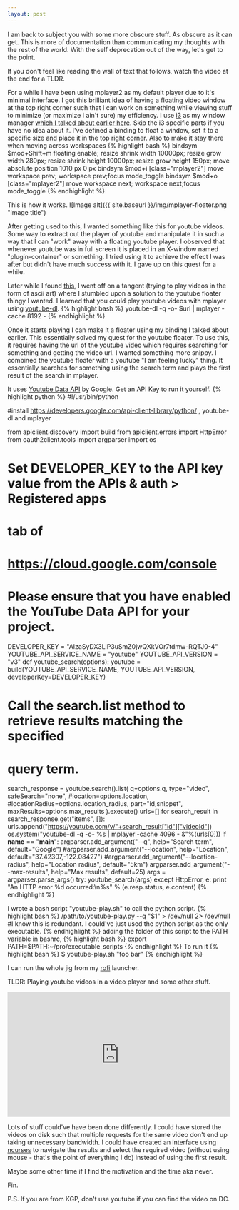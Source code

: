 ```yaml
---
layout: post
---
```

I am back to subject you with some more obscure stuff. As obscure as it can get.
This is more of documentation than communicating my thoughts with the rest of
the world. With the self deprecation out of the way, let's get to the point.

If you don't feel like reading the wall of text that follows, watch the video at the
end for a TLDR.

For a while I have been using mplayer2 as my default
player due to it's minimal interface. I got this brilliant idea of having a floating video window at the
top right corner such that I can work on something while viewing stuff to
minimize (or maximize I ain't sure) my efficiency. I use [i3](https://i3wm.org/) as my window manager [which I talked about earlier here](http://ma08.github.io/Tiling-Window-Managers/).
Skip the i3 specific parts if you have no idea about it.
I've defined a binding to float a window, set it to a specific size and place it in the top right corner.
Also to make it stay there when moving across workspaces
{% highlight bash %}
bindsym $mod+Shift+m floating enable; resize shrink width 10000px; resize grow width 280px; resize shrink height 10000px; resize grow height 150px; move absolute position 1010 px 0 px
bindsym $mod+i [class="mplayer2"] move workspace prev;   workspace prev;focus  mode_toggle 
bindsym $mod+o  [class="mplayer2"] move workspace next; workspace next;focus mode_toggle
{% endhighlight %}


This is how it works.
![Image alt]({{ site.baseurl }}/img/mplayer-floater.png "image title")

After getting used to this, I wanted something like this for youtube videos. 
Some way to extract out the player of youtube and manipulate it in such a way
that I can "work" away with a floating youtube player. I observed that whenever
youtube was in full screen it is placed in an X-window named "plugin-container"
or something. I tried using it to achieve the effect I was after but didn't have
much success with it. I gave up on this quest for a while.

Later while I found  [this](https://www.reddit.com/r/unixporn/comments/49yjjg/oc_maybe_the_closest_thing_to_actual_unix_porn/d0vvp42),
I went off on a tangent (trying to play videos in the form of ascii art) where I stumbled upon a solution to the youtube floater thingy I
wanted. I learned that you could play youtube videos with mplayer using [youtube-dl](https://rg3.github.io/youtube-dl/).
{% highlight bash %}
youtube-dl -q -o- $url | mplayer -cache 8192  -
{% endhighlight %}

Once it starts playing I can make it a floater using my binding I talked about
earlier. This essentially solved my quest for the youtube floater. To use this, it requires having the url
of the youtube video which requires searching for something and getting the
video url. I wanted something more snippy. I combined the youtube floater with a
youtube "I am feeling lucky" thing. It essentially searches for something using
the search term and plays the first result of the search in mplayer. 

It uses [Youtube Data API](https://developers.google.com/youtube/v3/) by Google. Get an API Key to run it yourself.
{% highlight python %}
#!/usr/bin/python

#install https://developers.google.com/api-client-library/python/ , youtube-dl and mplayer

from apiclient.discovery import build
from apiclient.errors import HttpError
from oauth2client.tools import argparser
import os
# Set DEVELOPER_KEY to the API key value from the APIs & auth > Registered apps
# tab of
#   https://cloud.google.com/console
# Please ensure that you have enabled the YouTube Data API for your project.
DEVELOPER_KEY = "AIzaSyDX3LlP3uSmZ0jwQXkVOr7tdmw-RQTJ0-4"
YOUTUBE_API_SERVICE_NAME = "youtube"
YOUTUBE_API_VERSION = "v3"
def youtube_search(options):
  youtube = build(YOUTUBE_API_SERVICE_NAME, YOUTUBE_API_VERSION,
    developerKey=DEVELOPER_KEY)
  # Call the search.list method to retrieve results matching the specified
  # query term.
  search_response = youtube.search().list(
    q=options.q,
    type="video",
    safeSearch="none",
    #location=options.location,
    #locationRadius=options.location_radius,
    part="id,snippet",
    maxResults=options.max_results
  ).execute()
  urls=[]
  for search_result in search_response.get("items", []):
    urls.append("https://youtube.com/v/"+search_result["id"]["videoId"])
  os.system("youtube-dl -q -o- %s | mplayer -cache 4096  - &"%(urls[0]))
if __name__ == "__main__":
  argparser.add_argument("--q", help="Search term", default="Google")
  #argparser.add_argument("--location", help="Location", default="37.42307,-122.08427")
  #argparser.add_argument("--location-radius", help="Location radius", default="5km")
  argparser.add_argument("--max-results", help="Max results", default=25)
  args = argparser.parse_args()
  try:
    youtube_search(args)
  except HttpError, e:
    print "An HTTP error %d occurred:\n%s" % (e.resp.status, e.content)
{% endhighlight %}

I wrote a bash script "youtube-play.sh" to call the python script.
{% highlight bash %}
/path/to/youtube-play.py --q "$1" > /dev/null 2> /dev/null
#I know this is redundant. I could've just used the python script as the only executable.
{% endhighlight %}
adding the folder of this script to the PATH variable in bashrc,
{% highlight bash %}
export PATH=$PATH:~/pro/executable_scripts
{% endhighlight %}
To run it
{% highlight bash %}
$ youtube-play.sh "foo bar"
{% endhighlight %}

I can run the whole jig from my [rofi](https://davedavenport.github.io/rofi/) launcher.

TLDR: Playing youtube videos in a video player and some other stuff.
<iframe src="https://player.vimeo.com/video/158763290" width="500" height="281" frameborder="0" webkitallowfullscreen mozallowfullscreen allowfullscreen></iframe>

Lots of stuff could've have been done differently. I could have stored the
videos on disk such that multiple requests for the same video don't end up
taking unnecessary bandwidth. I could have created an interface using [ncurses](https://www.gnu.org/software/ncurses/) to
navigate the results and select the required video (without using mouse - that's the point
of everything I do) instead of using the first result. 

Maybe some other time if I find the motivation and the time aka never. 

Fin.

P.S. If you are from KGP, don't use youtube if you can find the video on DC.

